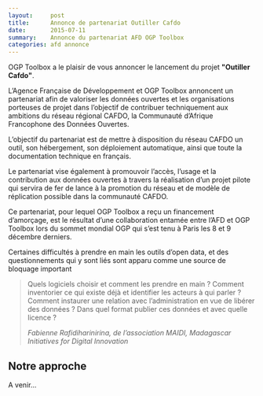 ```yaml
---
layout:     post
title:      Annonce de partenariat Outiller Cafdo
date:       2015-07-11
summary:    Annonce du partenariat AFD OGP Toolbox
categories: afd annonce
---
```


OGP Toolbox a le plaisir de vous annoncer le lancement du projet **"Outiller Cafdo"**.

L’Agence Française de Développement et OGP Toolbox annoncent un partenariat afin de valoriser les données ouvertes et les organisations porteuses de projet dans l’objectif de contribuer techniquement aux ambitions du réseau régional CAFDO, la Communauté d’Afrique Francophone des Données Ouvertes. 

L’objectif du partenariat est de mettre à disposition du réseau CAFDO un outil, son hébergement, son déploiement automatique, ainsi que toute la documentation technique en français. 

Le partenariat vise également à promouvoir l’accès, l’usage et la contribution aux données ouvertes à travers la réalisation d’un projet pilote qui servira de fer de lance à la promotion du réseau et de modèle de réplication possible dans la communauté CAFDO.

Ce partenariat, pour lequel OGP Toolbox a reçu un financement d’amorçage, est le résultat d’une collaboration entamée entre l’AFD et OGP Toolbox lors du sommet mondial OGP qui s’est tenu à Paris les 8 et 9 décembre derniers. 

Certaines difficultés à prendre en main les outils d’open data, et des questionnements qui y sont liés sont apparu comme une source de bloquage important

<blockquote>
  <p>Quels logiciels choisir et comment les prendre en main ? Comment inventorier ce qui existe déjà et identifier les acteurs à qui parler ? Comment instaurer une relation avec l’administration en vue de libérer des données ? Dans quel format publier ces données et avec quelle licence ?</p>
  <footer><cite title="Fabienne Rafidiharinirina">Fabienne Rafidiharinirina, de l’association MAIDI, Madagascar Initiatives for Digital Innovation</cite></footer>
</blockquote>

## Notre approche

A venir...
